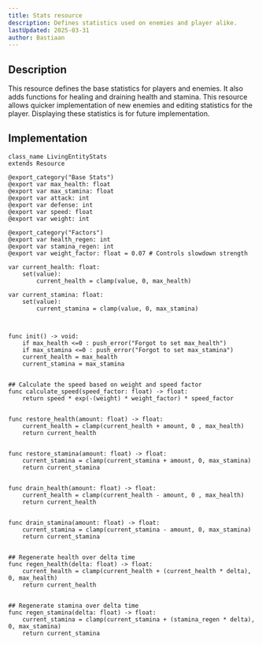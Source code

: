 ```yaml
---
title: Stats resource
description: Defines statistics used on enemies and player alike.
lastUpdated: 2025-03-31
author: Bastiaan
---
```


## Description

This resource defines the base statistics for players and enemies. It also adds functions for healing and draining health and stamina. This resource allows quicker implementation of new enemies and editing statistics for the player. Displaying these statistics is for future implementation.

## Implementation

```gdscript
class_name LivingEntityStats
extends Resource

@export_category("Base Stats")
@export var max_health: float
@export var max_stamina: float
@export var attack: int
@export var defense: int
@export var speed: float
@export var weight: int

@export_category("Factors")
@export var health_regen: int
@export var stamina_regen: int
@export var weight_factor: float = 0.07 # Controls slowdown strength

var current_health: float:
	set(value):
		current_health = clamp(value, 0, max_health)

var current_stamina: float:
	set(value):
		current_stamina = clamp(value, 0, max_stamina)



func init() -> void:
	if max_health <=0 : push_error("Forgot to set max_health")
	if max_stamina <=0 : push_error("Forgot to set max_stamina")
	current_health = max_health
	current_stamina = max_stamina


## Calculate the speed based on weight and speed factor
func calculate_speed(speed_factor: float) -> float:
	return speed * exp(-(weight) * weight_factor) * speed_factor


func restore_health(amount: float) -> float:
	current_health = clamp(current_health + amount, 0 , max_health)
	return current_health


func restore_stamina(amount: float) -> float:
	current_stamina = clamp(current_stamina + amount, 0, max_stamina)
	return current_stamina


func drain_health(amount: float) -> float:
	current_health = clamp(current_health - amount, 0 , max_health)
	return current_health


func drain_stamina(amount: float) -> float:
	current_stamina = clamp(current_stamina - amount, 0, max_stamina)
	return current_stamina


## Regenerate health over delta time
func regen_health(delta: float) -> float:
	current_health = clamp(current_health + (current_health * delta), 0, max_health)
	return current_health


## Regenerate stamina over delta time
func regen_stamina(delta: float) -> float:
	current_stamina = clamp(current_stamina + (stamina_regen * delta), 0, max_stamina)
	return current_stamina
```
